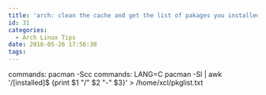 ```yaml
---
title: 'arch: clean the cache and get the list of pakages you installed'
id: 31
categories:
  - Arch Linux Tips
date: 2016-05-26 17:56:38
tags:
---
```


commands: pacman -Scc
commands: LANG=C pacman -Sl | awk '/[installed]$ {print $1 "/" $2 "-" $3}' &gt; /home/xcl/pkglist.txt